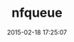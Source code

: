 ---
layout: post
title:  "nfqueue"
repo:   "gdelugre/ruby-nfqueue"
date:   2015-02-18 17:25:07
gemurl: http://github.com/gdelugre/ruby-nfqueue
---